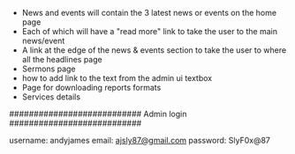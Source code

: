 - News and events will contain the 3 latest news or events on the home page
- Each of which will have a "read more" link to take the user to the main news/event
- A link at the edge of the news & events section to take the user to where all the headlines page
- Sermons page
- how to add link to the text from the admin ui textbox
- Page for downloading reports formats
- Services details

###########################
Admin login
###########################

username: andyjames
email: ajsly87@gmail.com
password: SlyF0x@87
